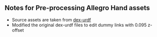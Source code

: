 ## Notes for Pre-processing Allegro Hand assets

- Source assets are taken from [dex-urdf](https://github.com/dexsuite/dex-urdf)
- Modified the original dex-urdf files to edit dummy links with 0.095 z-offset 